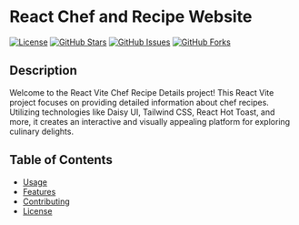 # React Chef and Recipe Website

[![License](https://img.shields.io/badge/license-MIT-blue.svg)](LICENSE)
[![GitHub Stars](https://img.shields.io/github/stars/prorakib99/react-chef-recipe-client.svg)](https://github.com/prorakib99/react-chef-recipe-client/stargazers)
[![GitHub Issues](https://img.shields.io/github/issues/prorakib99/react-chef-recipe-client.svg)](https://github.com/prorakib99/react-chef-recipe-client/issues)
[![GitHub Forks](https://img.shields.io/github/forks/prorakib99/react-chef-recipe-client.svg)](https://github.com/prorakib99/react-chef-recipe-client/network)

## Description

Welcome to the React Vite Chef Recipe Details project! This React Vite project focuses on providing detailed information about chef recipes. Utilizing technologies like Daisy UI, Tailwind CSS, React Hot Toast, and more, it creates an interactive and visually appealing platform for exploring culinary delights.

## Table of Contents

- [Usage](#usage)
- [Features](#features)
- [Contributing](#contributing)
- [License](#license)
